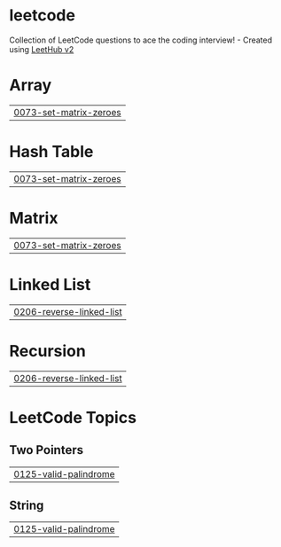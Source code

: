 # leetcode
Collection of LeetCode questions to ace the coding interview! - Created using [LeetHub v2](https://github.com/arunbhardwaj/LeetHub-2.0)


# Array
|  |
| ------- |
| [0073-set-matrix-zeroes](https://github.com/Swaru09/leetcode/tree/master/0073-set-matrix-zeroes) |
# Hash Table
|  |
| ------- |
| [0073-set-matrix-zeroes](https://github.com/Swaru09/leetcode/tree/master/0073-set-matrix-zeroes) |
# Matrix
|  |
| ------- |
| [0073-set-matrix-zeroes](https://github.com/Swaru09/leetcode/tree/master/0073-set-matrix-zeroes) |
# Linked List
|  |
| ------- |
| [0206-reverse-linked-list](https://github.com/Swaru09/leetcode/tree/master/0206-reverse-linked-list) |
# Recursion
|  |
| ------- |
| [0206-reverse-linked-list](https://github.com/Swaru09/leetcode/tree/master/0206-reverse-linked-list) |
<!---LeetCode Topics Start-->
# LeetCode Topics
## Two Pointers
|  |
| ------- |
| [0125-valid-palindrome](https://github.com/Swaru09/leetcode/tree/master/0125-valid-palindrome) |
## String
|  |
| ------- |
| [0125-valid-palindrome](https://github.com/Swaru09/leetcode/tree/master/0125-valid-palindrome) |
<!---LeetCode Topics End-->